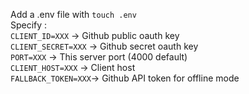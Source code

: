 Add a .env file with `touch .env`  
Specify :  
`CLIENT_ID=XXX` -> Github public oauth key  
`CLIENT_SECRET=XXX` -> Github secret oauth key  
`PORT=XXX` -> This server port (4000 default)  
`CLIENT_HOST=XXX` -> Client host  
`FALLBACK_TOKEN=XXX`-> Github API token for offline mode  
